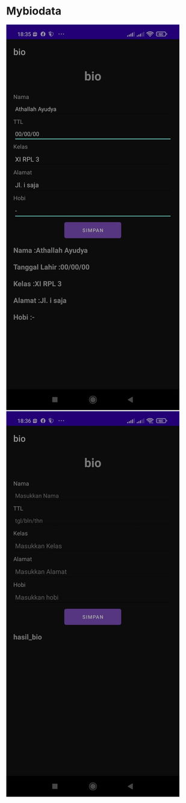 # Mybiodata
![Alt text](https://github.com/athallahayudya/Mybiodata/blob/07632b1562aca242c966afed29f106bc117e0435/bio/WhatsApp%20Image%202022-02-16%20at%2018.35.58.jpeg)
![Alt text](https://github.com/athallahayudya/Mybiodata/blob/07632b1562aca242c966afed29f106bc117e0435/bio/WhatsApp%20Image%202022-02-16%20at%2018.36.26.jpeg)
